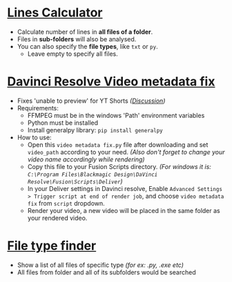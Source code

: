 # [Lines Calculator](/python-scripts/lines-calculator.py)
  - Calculate number of lines in **all files of a folder**.
  - Files in **sub-folders** will also be analysed.
  - You can also specify the **file types**, like `txt` or `py`.
    - Leave empty to specify all files.

# [Davinci Resolve Video metadata fix](/python-scripts/Video-metadata-fix.py)
  - Fixes 'unable to preview' for YT Shorts _([Discussion](https://forum.blackmagicdesign.com/viewtopic.php?f=21&t=165402))_
  - Requirements:
    - FFMPEG must be in the windows 'Path' environment variables
    - Python must be installed
    - Install generalpy library: `pip install generalpy`
  - How to use:
    - Open this `video metadata fix.py` file after downloading and set `video_path` according to your need. _(Also don't forget to change your video name accordingly while rendering)_
    - Copy this file to your Fusion Scripts directory. _(For windows it is: `C:\Program Files\Blackmagic Design\DaVinci Resolve\Fusion\Scripts\Deliver`)_
    - In your Deliver settings in Davinci resolve, Enable `Advanced Settings > Trigger script at end of render job`, and choose `video metadata fix` from `script` dropdown.
    - Render your video, a new video will be placed in the same folder as your rendered video.

# [File type finder](/python-scripts/file_type_finder.py)
  - Show a list of all files of specific type *(for ex: .py, .exe etc)*
  - All files from folder and all of its subfolders would be searched
